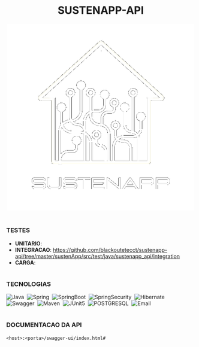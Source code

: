 <h1 align=center>SUSTENAPP-API</h1>

<p align="center">
  <img src="logo_sustenapp.png" width="500">
</p>

#
### TESTES

- <strong>UNITARIO</strong>:
- <strong>INTEGRACAO</strong>: https://github.com/blackoutetecct/sustenapp-api/tree/master/sustenApp/src/test/java/sustenapp_api/integration
- <strong>CARGA</strong>:
    
#
### TECNOLOGIAS

![Java](https://img.shields.io/badge/Java-0D1117?style=for-the-badge&logo=openjdk&logoColor=white&labelColor=0D1117)&nbsp;
![Spring](https://img.shields.io/badge/Spring-0D1117?style=for-the-badge&logo=spring&logoColor=107C10&labelColor=0D1117)&nbsp;
![SpringBoot](https://img.shields.io/badge/Spring_Boot-0D1117?style=for-the-badge&logo=springboot&logoColor=239120&labelColor=0D1117)&nbsp;
![SpringSecurity](https://img.shields.io/badge/Spring_Security-0D1117?style=for-the-badge&logo=Spring-Security&logoColor=239120&labelColor=0D1117)&nbsp;
![Hibernate](https://img.shields.io/badge/Hibernate-0D1117?style=for-the-badge&logo=Hibernate&logoColor=239120&labelColor=0D1117)&nbsp;
![Swagger](https://img.shields.io/badge/Swagger-0D1117?style=for-the-badge&logo=Swagger&logoColor=85EA2D&labelColor=0D1117)&nbsp;
![Maven](https://img.shields.io/badge/apache_maven-0D1117?style=for-the-badge&logo=apachemaven&logoColor=E34F26&labelColor=0D1117)&nbsp;
![JUnit5](https://img.shields.io/badge/Junit5-0D1117?style=for-the-badge&logo=junit5&logoColor=25A162&labelColor=0D1117)&nbsp;
![POSTGRESQL](https://img.shields.io/badge/PostgreSQL-0D1117?style=for-the-badge&logo=postgresql&labelColor=0D1117)&nbsp;
![Email](https://img.shields.io/badge/Gmail-0D1117?style=for-the-badge&logo=gmail&logoColor=D14836&labelColor=0D1117)&nbsp;

#
### DOCUMENTACAO DA API

```
<host>:<porta>/swagger-ui/index.html#
```
